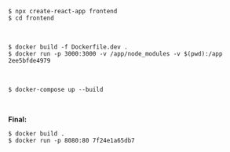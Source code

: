     $ npx create-react-app frontend
    $ cd frontend

<br/>

    $ docker build -f Dockerfile.dev .
    $ docker run -p 3000:3000 -v /app/node_modules -v $(pwd):/app 2ee5bfde4979

<br/>

    $ docker-compose up --build

<br/>

**Final:**

    $ docker build .
    $ docker run -p 8080:80 7f24e1a65db7
